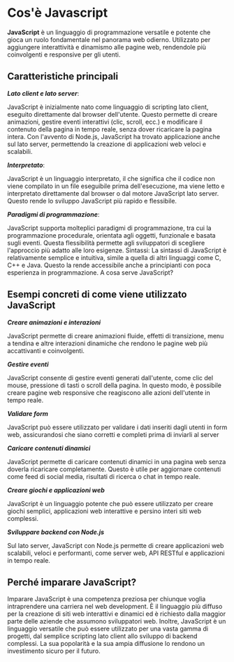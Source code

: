 # **Cos'è Javascript**

**JavaScript** è un linguaggio di programmazione versatile e potente che gioca un ruolo fondamentale nel panorama web odierno. Utilizzato per aggiungere interattività e dinamismo alle pagine web, rendendole più coinvolgenti e responsive per gli utenti.

## **Caratteristiche principali**

**_Lato client e lato server_**:

JavaScript è inizialmente nato come linguaggio di scripting lato client, eseguito direttamente dal browser dell'utente. Questo permette di creare animazioni, gestire eventi interattivi (clic, scroll, ecc.) e modificare il contenuto della pagina in tempo reale, senza dover ricaricare la pagina intera. Con l'avvento di Node.js, JavaScript ha trovato applicazione anche sul lato server, permettendo la creazione di applicazioni web veloci e scalabili.

**_Interpretato_**:

JavaScript è un linguaggio interpretato, il che significa che il codice non viene compilato in un file eseguibile prima dell'esecuzione, ma viene letto e interpretato direttamente dal browser o dal motore JavaScript lato server. Questo rende lo sviluppo JavaScript più rapido e flessibile.

**_Paradigmi di programmazione_**:

JavaScript supporta molteplici paradigmi di programmazione, tra cui la programmazione procedurale, orientata agli oggetti, funzionale e basata sugli eventi. Questa flessibilità permette agli sviluppatori di scegliere l'approccio più adatto alle loro esigenze.
Sintassi: La sintassi di JavaScript è relativamente semplice e intuitiva, simile a quella di altri linguaggi come C, C++ e Java.
Questo la rende accessibile anche a principianti con poca esperienza in programmazione.
A cosa serve JavaScript?

## **Esempi concreti di come viene utilizzato JavaScript**

**_Creare animazioni e interazioni_**

JavaScript permette di creare animazioni fluide, effetti di transizione, menu a tendina e altre interazioni dinamiche che rendono le pagine web più accattivanti e coinvolgenti.

**_Gestire eventi_**

JavaScript consente di gestire eventi generati dall'utente, come clic del mouse, pressione di tasti o scroll della pagina. In questo modo, è possibile creare pagine web responsive che reagiscono alle azioni dell'utente in tempo reale.

**_Validare form_**

JavaScript può essere utilizzato per validare i dati inseriti dagli utenti in form web, assicurandosi che siano corretti e completi prima di inviarli al server

**_Caricare contenuti dinamici_**

JavaScript permette di caricare contenuti dinamici in una pagina web senza doverla ricaricare completamente. Questo è utile per aggiornare contenuti come feed di social media, risultati di ricerca o chat in tempo reale.

**_Creare giochi e applicazioni web_**

JavaScript è un linguaggio potente che può essere utilizzato per creare giochi semplici, applicazioni web interattive e persino interi siti web complessi.

**_Sviluppare backend con Node.js_**

Sul lato server, JavaScript con Node.js permette di creare applicazioni web scalabili, veloci e performanti, come server web, API RESTful e applicazioni in tempo reale.

## **Perché imparare JavaScript?**

Imparare JavaScript è una competenza preziosa per chiunque voglia intraprendere una carriera nel web development. È il linguaggio più diffuso per la creazione di siti web interattivi e dinamici ed è richiesto dalla maggior parte delle aziende che assumono sviluppatori web.
Inoltre, JavaScript è un linguaggio versatile che può essere utilizzato per una vasta gamma di progetti, dal semplice scripting lato client allo sviluppo di backend complessi. La sua popolarità e la sua ampia diffusione lo rendono un investimento sicuro per il futuro.
